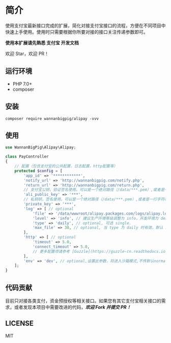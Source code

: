 # 简介

使用支付宝最新接口完成的扩展，简化对接支付宝接口的流程，方便在不同项目中快速上手使用。使用时只需要根据你所要对接的接口关注传递参数即可。

**使用本扩展请先熟悉 支付宝 开发文档**

欢迎 Star，欢迎 PR！

## 运行环境

* PHP 7.0+
* composer

## 安装

```text
composer require wannanbigpig/alipay -vvv
```

## 使用

```php
use WannanBigPig\Alipay\Alipay;

class PayController
{
    // 配置（包含支付宝的公共配置，日志配置，http配置等）
    protected $config = [
        'app_id' => '************',
        'notify_url' => 'http://wannanbigpig.com/notify.php',
        'return_url' => 'http://wannanbigpig.com/return.php',
        // 支付宝公钥，验证签名使用。可以是一个绝对路径（/data/***.pem）,或者是一行字符串
        'ali_public_key' => '***',
        // 私钥钥，签名使用。可以是一个绝对路径（/data/***.pem）,或者是一行字符串
        'private_key' => '***',
        'log' => [ // optional
            'file' => '/data/wwwroot/alipay.packages.com/logs/alipay.log',
            'level' => 'info', // 建议生产环境等级调整为 info，开发环境为 debug
            'type' => 'daily', // optional, 可选 single.
            'max_file' => 30, // optional, 当 type 为 daily 时有效，默认 30 天
        ],
        'http' => [ // optional
            'timeout' => 5.0,
            'connect_timeout' => 5.0,
            // 更多配置项请参考 [Guzzle](https://guzzle-cn.readthedocs.io/zh_CN/latest/request-options.html)
        ],
        'env' => 'dev', // optional,设置此参数，将进入沙箱模式,不传默认normal
    ];
}
```

## 代码贡献

目前只对接各类支付，资金预授权等相关接口。如果您有其它支付宝相关接口的需求，或者发现本项目中需要改进的代码，_**欢迎 Fork 并提交 PR！**_

## LICENSE

MIT

